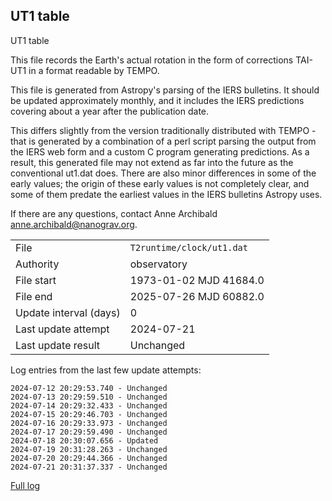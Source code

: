 
## UT1 table

UT1 table

This file records the Earth's actual rotation in the form of
corrections TAI-UT1 in a format readable by TEMPO.

This file is generated from Astropy's parsing of the IERS
bulletins. It should be updated approximately monthly, and it
includes the IERS predictions covering about a year after the
publication date.

This differs slightly from the version traditionally distributed
with TEMPO - that is generated by a combination of a perl script
parsing the output from the IERS web form and a custom C program
generating predictions. As a result, this generated file may not
extend as far into the future as the conventional ut1.dat does.
There are also minor differences in some of the early values; the
origin of these early values is not completely clear, and some of
them predate the earliest values in the IERS bulletins Astropy uses.

If there are any questions, contact Anne Archibald
<anne.archibald@nanograv.org>.

|     |     |
|:--- |:--- |
| File | `T2runtime/clock/ut1.dat` |
| Authority | observatory |
| File start | 1973-01-02 MJD 41684.0 |
| File end | 2025-07-26 MJD 60882.0 |
| Update interval (days) | 0 |
| Last update attempt | 2024-07-21 |
| Last update result | Unchanged |

Log entries from the last few update attempts:
```
2024-07-12 20:29:53.740 - Unchanged
2024-07-13 20:29:59.510 - Unchanged
2024-07-14 20:29:32.433 - Unchanged
2024-07-15 20:29:46.703 - Unchanged
2024-07-16 20:29:33.973 - Unchanged
2024-07-17 20:29:59.490 - Unchanged
2024-07-18 20:30:07.656 - Updated
2024-07-19 20:31:28.263 - Unchanged
2024-07-20 20:29:44.366 - Unchanged
2024-07-21 20:31:37.337 - Unchanged
```
[Full log](https://raw.githubusercontent.com/ipta/pulsar-clock-corrections/main/log/T2runtime/clock/ut1.dat.log)
